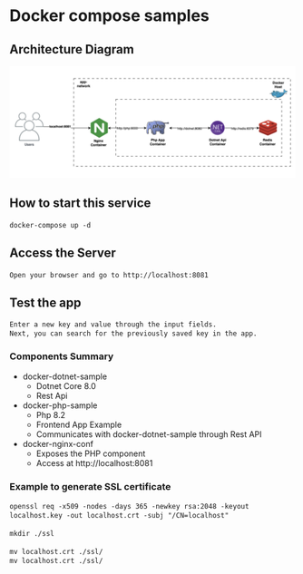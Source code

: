 # Docker compose samples

## Architecture Diagram

![alt text](architecture-diagram.png)

## How to start this service

```
docker-compose up -d
```

## Access the Server

```
Open your browser and go to http://localhost:8081
```

## Test the app

```
Enter a new key and value through the input fields.
Next, you can search for the previously saved key in the app.
```

### Components Summary

- docker-dotnet-sample
  - Dotnet Core 8.0
  - Rest Api
- docker-php-sample
  - Php 8.2
  - Frontend App Example
  - Communicates with docker-dotnet-sample through Rest API
- docker-nginx-conf
  - Exposes the PHP component
  - Access at http://localhost:8081

### Example to generate SSL certificate

```
openssl req -x509 -nodes -days 365 -newkey rsa:2048 -keyout localhost.key -out localhost.crt -subj "/CN=localhost"

mkdir ./ssl

mv localhost.crt ./ssl/
mv localhost.crt ./ssl/
```
